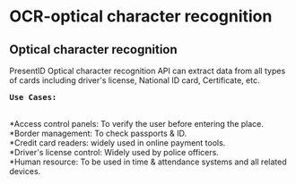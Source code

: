 # OCR-optical character recognition

<B><H2>Optical character recognition</H2></B>

PresentID Optical character recognition API can extract data from all types of cards including driver's license, National ID card, Certificate, etc.

<B><TT>Use Cases:</TT></B>

   <BR>*Access control panels: To verify the user before entering the place.
   <BR>*Border management: To check passports & ID.
   <BR>*Credit card readers: widely used in online payment tools.
   <BR>*Driver's license control: Widely used by police officers.
   <BR>*Human resource: To be used in time & attendance systems and all related devices.
